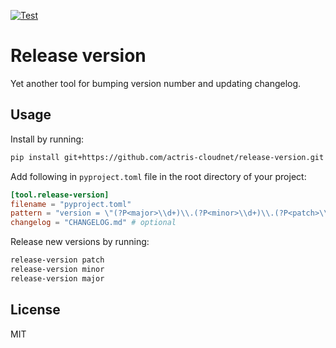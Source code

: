 [![Test](https://github.com/actris-cloudnet/release-version/actions/workflows/test.yml/badge.svg)](https://github.com/actris-cloudnet/release-version/actions/workflows/test.yml)

# Release version

Yet another tool for bumping version number and updating changelog.

## Usage

Install by running:

```sh
pip install git+https://github.com/actris-cloudnet/release-version.git
```

Add following in `pyproject.toml` file in the root directory of your project:

```toml
[tool.release-version]
filename = "pyproject.toml"
pattern = "version = \"(?P<major>\\d+)\\.(?P<minor>\\d+)\\.(?P<patch>\\d+)\""
changelog = "CHANGELOG.md" # optional
```

Release new versions by running:

```sh
release-version patch
release-version minor
release-version major
```

## License

MIT
